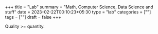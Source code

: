 +++
title = "Lab"
summary = "Math, Computer Science, Data Science and stuff"
date = 2023-02-22T00:10:23+05:30
type = "lab"
categories = [""]
tags = [""]
draft = false
+++

Quality >= quantity.

